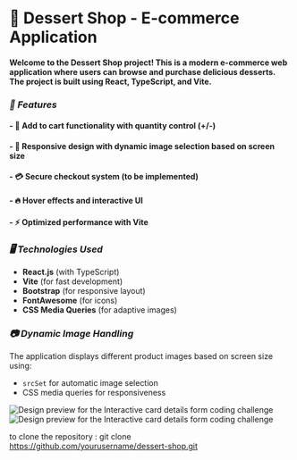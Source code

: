 # 🍰 Dessert Shop - E-commerce Application
#### Welcome to the **Dessert Shop** project! This is a modern e-commerce web application where users can browse and purchase delicious desserts. The project is built using **React, TypeScript, and Vite**.

### ***🚀 Features***
#### - 🛒 Add to cart functionality with quantity control (+/-)
#### - 📱 Responsive design with dynamic image selection based on screen size
#### - 💳 Secure checkout system (to be implemented)
#### - 🔥 Hover effects and interactive UI
#### - ⚡ Optimized performance with Vite

### ***🖥️ Technologies Used***

- **React.js** (with TypeScript)
- **Vite** (for fast development)
- **Bootstrap** (for responsive layout)
- **FontAwesome** (for icons)
- **CSS Media Queries** (for adaptive images)

### ***📷 Dynamic Image Handling***

The application displays different product images based on screen size using:
- `srcSet` for automatic image selection
- CSS media queries for responsiveness


![Design preview for the Interactive card details form coding challenge](./design/desktop-design.jpg)
![Design preview for the Interactive card details form coding challenge](./design/complete-state-desktop.jpg)

to clone the repository : git clone https://github.com/yourusername/dessert-shop.git

